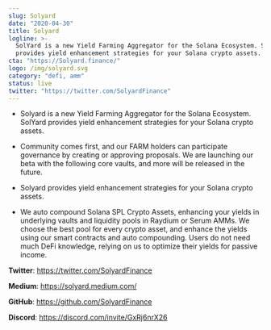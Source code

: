 ```yaml
---
slug: Solyard
date: "2020-04-30"
title: Solyard
logline: >-
  SolYard is a new Yield Farming Aggregator for the Solana Ecosystem. SolYard
  provides yield enhancement strategies for your Solana crypto assets.
cta: "https://Solyard.finance/"
logo: /img/solyard.svg
category: "defi, amm"
status: live
twitter: "https://twitter.com/SolyardFinance"
---
```


- Solyard is a new Yield Farming Aggregator for the Solana Ecosystem. SolYard provides yield enhancement strategies for your Solana crypto assets.

- Community comes first, and our FARM holders can participate governance by creating or approving proposals. We are launching our beta with the following core vaults, and more will be released in the future.

- Solyard provides yield enhancement strategies for your Solana crypto assets.

- We auto compound Solana SPL Crypto Assets, enhancing your yields in underlying vaults and liquidity pools in Raydium or Serum AMMs. We choose the best pool for every crypto asset, and enhance the yields using our smart contracts and auto compounding. Users do not need much DeFi knowledge, relying on us to optimize their yields for passive income.

**Twitter**: https://twitter.com/SolyardFinance

**Medium**: https://solyard.medium.com/

**GitHub**: https://github.com/SolyardFinance

**Discord**: https://discord.com/invite/GxRj6nrX26

